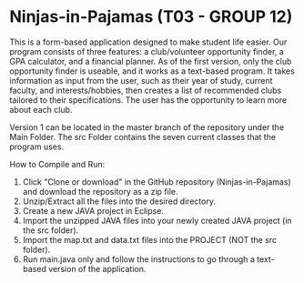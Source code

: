 # Ninjas-in-Pajamas (T03 - GROUP 12)

This is a form-based application designed to make student life easier. Our program consists of three features: a club/volunteer opportunity finder, a GPA calculator, and a financial planner. As of the first version, only the club opportunity finder is useable, and it works as a text-based program. It takes information as input from the user, such as their year of study, current faculty, and interests/hobbies, then creates a list of recommended clubs tailored to their specifications. The user has the opportunity to learn more about each club.

Version 1 can be located in the master branch of the repository under the Main Folder. The src Folder contains the seven current classes that the program uses. 

How to Compile and Run:
1. Click "Clone or download" in the GitHub repository (Ninjas-in-Pajamas) and download the repository as a zip file.
2. Unzip/Extract all the files into the desired directory.
3. Create a new JAVA project in Eclipse.
4. Import the unzipped JAVA files into your newly created JAVA project (in the src folder).
5. Import the map.txt and data.txt files into the PROJECT (NOT the src folder).
6. Run main.java only and follow the instructions to go through a text-based version of the application.
